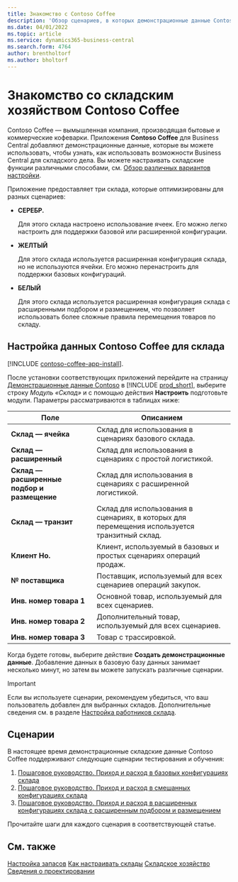 ```yaml
---
title: Знакомство с Contoso Coffee
description: 'Обзор сценариев, в которых демонстрационные данные Contoso Coffee могут помочь вам узнать, как использовать возможности Business Central для склада.'
ms.date: 04/01/2022
ms.topic: article
ms.service: dynamics365-business-central
ms.search.form: 4764
author: brentholtorf
ms.author: bholtorf
---
```


# Знакомство со складским хозяйством Contoso Coffee

Contoso Coffee — вымышленная компания, производящая бытовые и коммерческие кофеварки. Приложения **Contoso Coffee** для Business Central добавляют демонстрационные данные, которые вы можете использовать, чтобы узнать, как использовать возможности Business Central для складского дела. Вы можете настраивать складские функции различными способами, см. [Обзор различных вариантов настройки](../../design-details-warehouse-management.md#overview-of-different-configuration-options).

Приложение предоставляет три склада, которые оптимизированы для разных сценариев:

- **СЕРЕБР.**  

  Для этого склада настроено использование ячеек. Его можно легко настроить для поддержки базовой или расширенной конфигурации. 

- **ЖЕЛТЫЙ**  

  Для этого склада используется расширенная конфигурация склада, но не используются ячейки. Его можно перенастроить для поддержки базовых конфигураций.

- **БЕЛЫЙ**  

  Для этого склада используется расширенная конфигурация склада с расширенными подбором и размещением, что позволяет использовать более сложные правила перемещения товаров по складу.

## Настройка данных Contoso Coffee для склада

[!INCLUDE [contoso-coffee-app-install](../contoso-coffee-app-install.md)].

После установки соответствующих приложений перейдите на страницу [Демонстрационные данные Contoso](https://businesscentral.dynamics.com/?page=5194) в [!INCLUDE [prod_short](../../includes/prod_short.md)], выберите строку *Модуль «Склад»* и с помощью действия **Настроить** подготовьте модули. Параметры рассматриваются в таблицах ниже:  

|Поле  |Описанием  |
|---------|---------|
|**Склад — ячейка**  |Склад для использования в сценариях базового склада.|
|**Склад — расширенный**  |Склад для использования в сценариях с простой логистикой.|
|**Склад — расширенные подбор и размещение**  |Склад для использования в сценариях с расширенной логистикой.|
|**Склад — транзит**  |Склад для использования в сценариях, в которых для перемещения используется транзитный склад.|
|**Клиент Но.**  |Клиент, используемый в базовых и простых сценариях операций продаж.|
|**№ поставщика**  |Поставщик, используемый для всех сценариев операций закупок.|
|**Инв. номер товара 1**  |Основной товар, используемый для всех сценариев.|
|**Инв. номер товара 2**  |Дополнительный товар, используемый для всех сценариев.|
|**Инв. номер товара 3**  |Товар с трассировкой.|

Когда будете готовы, выберите действие **Создать демонстрационные данные**. Добавление данных в базовую базу данных занимает несколько минут, но затем вы можете запускать различные сценарии.  

> [!IMPORTANT]
> Если вы используете сценарии, рекомендуем убедиться, что ваш пользователь добавлен для выбранных складов. Дополнительные сведения см. в разделе [Настройка работников склада](../../warehouse-how-to-set-up-warehouse-employees.md).

## Сценарии

В настоящее время демонстрационные складские данные Contoso Coffee поддерживают следующие сценарии тестирования и обучения:

1.  [Пошаговое руководство. Приход и расход в базовых конфигурациях склада](warehouse-basic-flow-putaway-pick.md)
2.  [Пошаговое руководство. Приход и расход в смешанных конфигурациях склада](warehouse-mixed-flow-receive-pick-ship.md)
3.  [Пошаговое руководство. Приход и расход в расширенных конфигурациях склада с расширенным подбором и размещением](warehouse-directed-flow.md)

Прочитайте шаги для каждого сценария в соответствующей статье.  

## См. также

[Настройка запасов](../../inventory-setup-inventory.md) 
[Как настраивать склады](../../inventory-how-setup-locations.md) 
[Складское хозяйство](../../warehouse-manage-warehouse.md) 
[Сведения о проектировании](../../design-details-warehouse-overview.md) 
